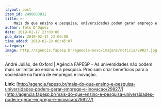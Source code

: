 ```yaml
---
layout: post
item_id: 2496603832
title: >-
    Mais do que ensino e pesquisa, universidades podem gerar emprego e inovação
author: Tatu D'Oquei
date: 2019-02-17 23:00:00
pub_date: 2019-02-17 23:00:00
time_added: 2019-02-20 08:45:07
category: 
image: http://agencia.fapesp.br/agencia-novo/imagens/noticia/29827.jpg
---
```


André Julião, de Oxford | Agência FAPESP – As universidades não podem mais se limitar ao ensino e à pesquisa. Precisam criar benefícios para a sociedade na forma de empregos e inovação.

**Link:** [http://agencia.fapesp.br/mais-do-que-ensino-e-pesquisa-universidades-podem-gerar-emprego-e-inovacao/29827/](http://agencia.fapesp.br/mais-do-que-ensino-e-pesquisa-universidades-podem-gerar-emprego-e-inovacao/29827/)

